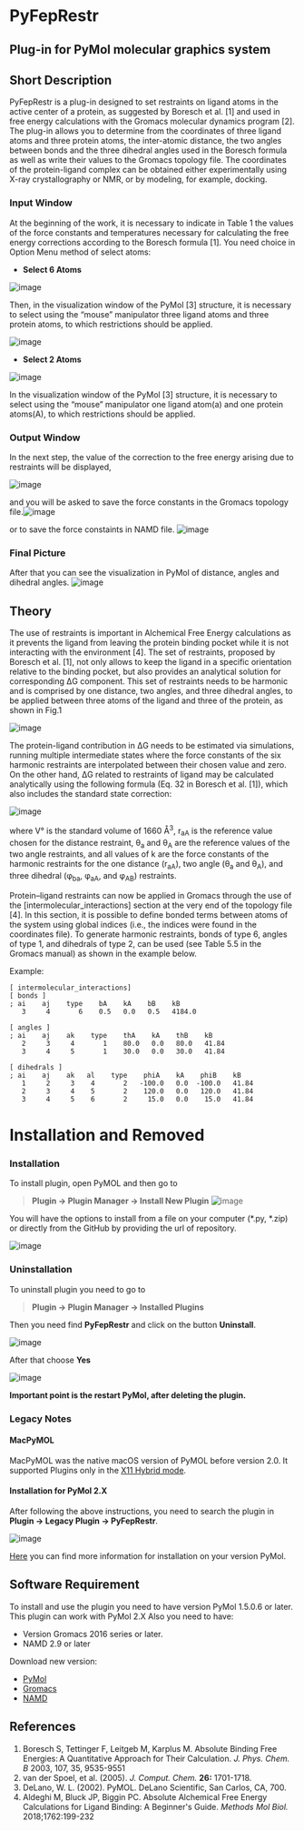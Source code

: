 PyFepRestr
================================================
## Plug-in for PyMol molecular graphics system

Short Description
-----------------
PyFepRestr is a plug-in designed to set restraints on ligand atoms in the active center of a protein, as suggested by Boresch et al. \[1]  and used in free energy calculations with the Gromacs molecular dynamics program [2]. The plug-in allows you to determine from the coordinates of three ligand atoms and three protein atoms, the inter-atomic distance, the two angles between bonds and the three dihedral angles used in the Boresch formula  as well as write their values to the Gromacs topology file. The coordinates of the protein-ligand complex can be obtained either experimentally using X-ray crystallography or NMR, or by modeling, for example, docking.

### Input Window
At the beginning of the work, it is necessary to indicate in Table 1 the values of the force constants and temperatures necessary for calculating the free energy corrections according to the Boresch formula \[1].
You need choice in Option Menu method of select atoms:
* **Select 6 Atoms**

![image](images/select6.png)

Then, in the visualization window of the PyMol [3] structure, it is necessary to select using the “mouse” manipulator three ligand atoms and three protein atoms, to which restrictions should be applied.

![image](images/choose5.png)
 
* **Select 2 Atoms**

![image](images/select2.png)

In the visualization window of the PyMol [3] structure, it is necessary to select using the “mouse” manipulator one ligand atom(a) and one protein atoms(A), to which restrictions should be applied.



### Output Window
In the next step, the value of the correction to the free energy arising due to restraints will be displayed,

![image](images/OutPut.png) 

and you will be asked to save the force constants in the Gromacs topology file.![image](images/res_topol.png)

or to save the force constaints in NAMD file.
![image](images/NAMD.png)

### Final Picture

After that you can see the visualization in PyMol of distance, angles and dihedral angles.
![image](images/atoms6.png)



Theory
------------------
The use of restraints is important in Alchemical Free Energy calculations as it prevents the ligand from leaving the protein binding pocket while it is not interacting with the environment \[4]. The set of restraints, proposed by Boresch et al. \[1], not only allows to keep the ligand in a specific orientation relative to the binding pocket, but also provides an analytical solution for corresponding ΔG component. This set of restraints needs to be harmonic and is comprised by one distance, two angles, and three dihedral angles, to be applied between three atoms of the ligand and three of the protein, as shown in Fig.1

![image](images/restraints.png)

The protein-ligand contribution in  ΔG  needs to be estimated via simulations, running multiple intermediate states where the force constants of the six harmonic restraints are interpolated between their chosen value and zero. On the other hand, ΔG related to restraints of ligand may be calculated analytically using the following formula (Eq. 32 in Boresch et al. \[1]), which also includes the standard state correction:

![image](images/formula.png)

where V° is the standard volume of 1660 Å<sup>3</sup>, r<sub>aA</sub> is the reference value chosen for the distance restraint, θ<sub>a</sub> and θ<sub>A</sub> are the reference values of the two angle restraints, and all values of k are the force constants of the harmonic restraints for the one distance (r<sub>aA</sub>), two angle (θ<sub>a</sub> and θ<sub>A</sub>), and three dihedral (φ<sub>ba</sub>, φ<sub>aA</sub>, and φ<sub>AB</sub>) restraints.

Protein–ligand restraints can now be applied in Gromacs through the use of the [intermolecular_interactions] section at the very end of the topology file \[4]. In this section, it is possible to define bonded terms between  atoms of the system using global indices (i.e., the indices were found in the coordinates file). To generate harmonic restraints, bonds of type 6, angles of type 1, and dihedrals of type 2, can be used (see Table 5.5 in the Gromacs manual) as shown in the example below.

Example:

```
[ intermolecular_interactions]
[ bonds ]
; ai    aj    type    bA    kA    bB    kB
   3     4       6    0.5   0.0   0.5   4184.0  

[ angles ]
; ai    aj    ak    type    thA    kA    thB    kB
   2     3     4       1    80.0   0.0   80.0   41.84
   3     4     5       1    30.0   0.0   30.0   41.84  

[ dihedrals ]
; ai    aj    ak   al    type    phiA    kA    phiB    kB
   1     2     3    4       2   -100.0   0.0  -100.0   41.84
   2     3     4    5       2    120.0   0.0   120.0   41.84
   3     4     5    6       2     15.0   0.0    15.0   41.84
```


Installation and Removed
============
### Installation
To install  plugin, open PyMOL and then go to 
>**Plugin -> Plugin Manager -> Install New Plugin**
![image](images/Plugin->Plugin_Manager.png)


You will have the options to install from a file on your computer (*.py, *.zip) or  directly from the GitHub by providing the url of repository.


![image](images/Plug_manager.png)

### Uninstallation
To uninstall plugin you need to go to 
>**Plugin -> Plugin Manager -> Installed Plugins**

Then you need find **PyFepRestr** and click on the button **Uninstall**.  

![image](images/Plug_manager_del.png)

After that choose **Yes**

![image](images/Uninstall_yes_or_no.png)

**Important point is the restart PyMol, after deleting the plugin.**

### Legacy Notes
#### MacPyMOL
MacPyMOL was the native macOS version of PyMOL before version 2.0. It supported Plugins only in the [X11 Hybrid mode](https://pymolwiki.org/index.php/MAC_Install#X11_Hybrid).

#### Installation for PyMol 2.X
After following the above instructions, you need to search the plugin in **Plugin -> Legacy Plugin -> PyFepRestr**.

![image](images/Legacy_Plugins.png)


[Here](https://pymolwiki.org/index.php/Plugins) you can find  more information for installation on your version PyMol.


Software Requirement
----------

To install and use the plugin you need to have version PyMol 1.5.0.6 or later. This plugin can work with PyMol 2.X  Also you need to have:
* Version Gromacs 2016 series or later. 
* NAMD 2.9 or later


Download new version:
* [PyMol](https://pymol.org/2/?#download)
* [Gromacs](http://manual.gromacs.org/documentation/)
* [NAMD](https://www.ks.uiuc.edu/Development/Download/download.cgi?PackageName=NAMD)


References
----------
1. Boresch S, Tettinger F, Leitgeb M, Karplus M. Absolute Binding Free Energies: A Quantitative Approach for Their Calculation. *J. Phys. Chem. B* 2003, 107, 35, 9535-9551
2. van der Spoel, et al. (2005). *J. Comput. Chem.* **26:** 1701-1718.
3. DeLano, W. L. (2002). PyMOL. DeLano Scientific, San Carlos, CA, 700.
4. Aldeghi M, Bluck JP, Biggin PC. Absolute Alchemical Free Energy Calculations
     for Ligand Binding: A Beginner's Guide. *Methods Mol Biol.* 2018;1762:199-232

